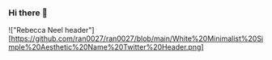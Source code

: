 ### Hi there 👋

<!--
**ran0027/ran0027** is a ✨ _special_ ✨ repository because its `README.md` (this file) appears on your GitHub profile.

Here are some ideas to get you started:

- 🔭 I’m currently working on ...
- 🌱 I’m currently learning ...
- 👯 I’m looking to collaborate on ...
- 🤔 I’m looking for help with ...
- 💬 Ask me about ...
- 📫 How to reach me: ...
- 😄 Pronouns: ...
- ⚡ Fun fact: ...
-->

!["Rebecca Neel header"][https://github.com/ran0027/ran0027/blob/main/White%20Minimalist%20Simple%20Aesthetic%20Name%20Twitter%20Header.png]
